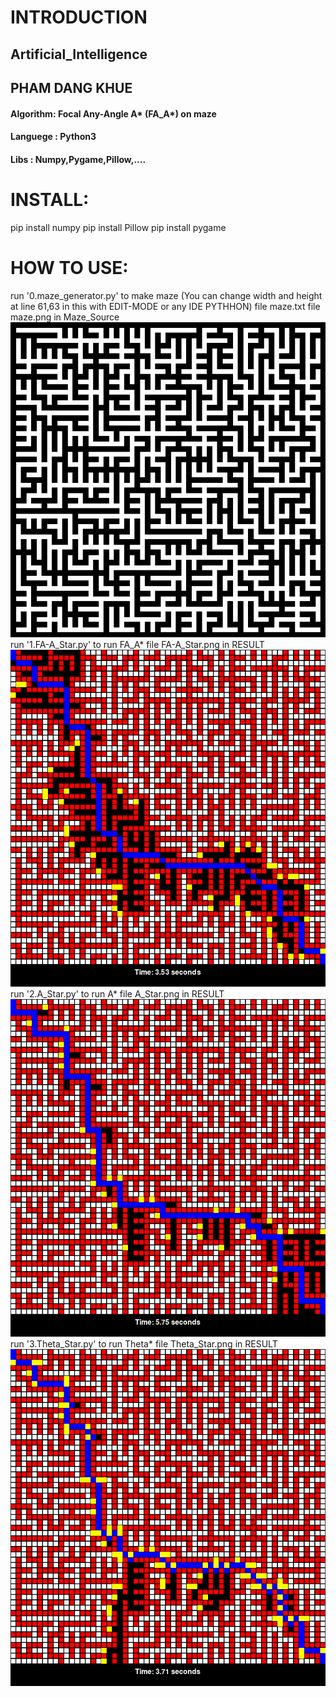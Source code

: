 # INTRODUCTION
## Artificial_Intelligence
## PHAM DANG KHUE 

#### Algorithm: Focal Any-Angle A* (FA_A*) on maze
#### Languege : Python3
#### Libs     : Numpy,Pygame,Pillow,....

# INSTALL:

pip install numpy
pip install Pillow
pip install pygame

# HOW TO USE:

run '0.maze_generator.py' to make maze
(You can change width and height at line 61,63 in this with EDIT-MODE or any IDE PYTHHON)
    file maze.txt 
    file maze.png       in Maze_Source
![PICTURE](Maze_Source/maze.png)
run '1.FA-A_Star.py'      to run FA_A*
    file FA-A_Star.png  in RESULT
![PICTURE](RESULT/FA_A_Star.png)
run '2.A_Star.py'         to run A* 
    file A_Star.png     in RESULT
![PICTURE](RESULT/A_Star.png)
run '3.Theta_Star.py'     to run Theta*
    file Theta_Star.png in RESULT
![PICTURE](RESULT/Theta_Star.png)
